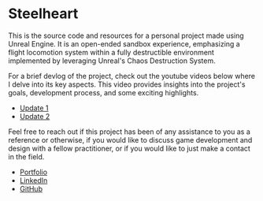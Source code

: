 # Steelheart
This is the source code and resources for a personal project made using Unreal Engine. It is an open-ended sandbox experience, emphasizing a flight locomotion system within a fully destructible environment implemented by leveraging Unreal's Chaos Destruction System.


For a brief devlog of the project, check out the youtube videos below where I delve into its key aspects. This video provides insights into the project's goals, development process, and some exciting highlights.

- [Update 1](https://www.youtube.com/watch?v=cgh-2uNt7Gw)
- [Update 2](https://www.youtube.com/watch?v=fwpXiolbTC0)

Feel free to reach out if this project has been of any assistance to you as a reference or otherwise, if you would like to discuss game development and design with a fellow practitioner, or if you would like to just make a contact in the field.

- [Portfolio](https://jasfiq-rahman.com/)
- [LinkedIn](https://www.linkedin.com/in/jasfiq-rahman/)
- [GitHub](https://github.com/JasFreaq)
